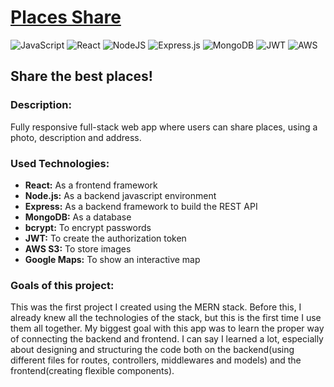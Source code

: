 # [Places Share](https://places-share.netlify.app/)

![JavaScript](https://img.shields.io/badge/javascript-%23323330.svg?style=for-the-badge&logo=javascript&logoColor=%23F7DF1E)
![React](https://img.shields.io/badge/react-%2320232a.svg?style=for-the-badge&logo=react&logoColor=%2361DAFB)
![NodeJS](https://img.shields.io/badge/node.js-6DA55F?style=for-the-badge&logo=node.js&logoColor=white)
![Express.js](https://img.shields.io/badge/express.js-%23404d59.svg?style=for-the-badge&logo=express&logoColor=%2361DAFB)
![MongoDB](https://img.shields.io/badge/MongoDB-%234ea94b.svg?style=for-the-badge&logo=mongodb&logoColor=white)
![JWT](https://img.shields.io/badge/JWT-black?style=for-the-badge&logo=JSON%20web%20tokens)
![AWS](https://img.shields.io/badge/AWS-%23FF9900.svg?style=for-the-badge&logo=amazon-aws&logoColor=white)

## Share the best places!


### Description:
Fully responsive full-stack web app where users can share places, using a photo, description and address.

### Used Technologies:
- **React:** As a frontend framework
- **Node.js:** As a backend javascript environment
- **Express:** As a backend framework to build the REST API
- **MongoDB:** As a database
- **bcrypt:** To encrypt passwords
- **JWT:** To create the authorization token
- **AWS S3:** To store images
- **Google Maps:** To show an interactive map

### Goals of this project:
This was the first project I created using the MERN stack. Before this, I already knew all the technologies of the stack,
but this is the first time I use them all together. My biggest goal with this app was to learn the proper way of connecting
the backend and frontend. I can say I learned a lot, especially about designing and structuring the code both on the backend(using different files for routes, controllers, middlewares and models) and the frontend(creating flexible components).

